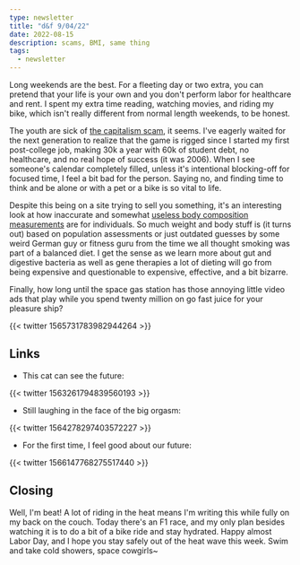 ```yaml
---
type: newsletter
title: "d&f 9/04/22"
date: 2022-08-15
description: scams, BMI, same thing
tags:
  - newsletter
---
```


Long weekends are the best. For a fleeting day or two extra, you can pretend that your life is your own and you don't perform labor for healthcare and rent. I spent my extra time reading, watching movies, and riding my bike, which isn't really different from normal length weekends, to be honest.

The youth are sick of [the capitalism scam](https://web.archive.org/web/20220725193801/https://www.nytimes.com/2022/07/07/opinion/work-busy-trap-millennials.html), it seems. I've eagerly waited for the next generation to realize that the game is rigged since I started my first post-college job, making 30k a year with 60k of student debt, no healthcare, and no real hope of success (it was 2006). When I see someone's calendar completely filled, unless it's intentional blocking-off for focused time, I feel a bit bad for the person. Saying no, and finding time to think and be alone or with a pet or a bike is so vital to life.

Despite this being on a site trying to sell you something, it's an interesting look at how inaccurate and somewhat [useless body composition measurements](https://macrofactorapp.com/body-composition/) are for individuals. So much weight and body stuff is (it turns out) based on population assessments or just outdated guesses by some weird German guy or fitness guru from the time we all thought smoking was part of a balanced diet. I get the sense as we learn more about gut and digestive bacteria as well as gene therapies a lot of dieting will go from being expensive and questionable to expensive, effective, and a bit bizarre.

Finally, how long until the space gas station has those annoying little video ads that play while you spend twenty million on go fast juice for your pleasure ship?

{{< twitter 1565731783982944264 >}}

## Links

- This cat can see the future:

{{< twitter 1563261794839560193 >}}

- Still laughing in the face of the big orgasm:

{{< twitter 1564278297403572227 >}}

- For the first time, I feel good about our future:

{{< twitter 1566147768275517440 >}}

## Closing

Well, I'm beat! A lot of riding in the heat means I'm writing this while fully on my back on the couch. Today there's an F1 race, and my only plan besides watching it is to do a bit of a bike ride and stay hydrated. Happy almost Labor Day, and I hope you stay safely out of the heat wave this week. Swim and take cold showers, space cowgirls~